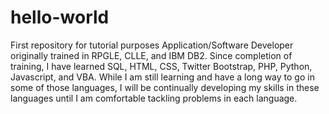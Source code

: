 # hello-world
First repository for tutorial purposes
Application/Software Developer originally trained in RPGLE, CLLE, and IBM DB2. Since completion of training, I have learned SQL, HTML, CSS, Twitter Bootstrap, PHP, Python, Javascript, and VBA. While I am still learning and have a long way to go in some of those languages, I will be continually developing my skills in these languages until I am comfortable tackling problems in each language. 
